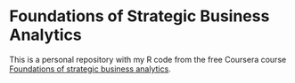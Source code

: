Foundations of Strategic Business Analytics
===========================================

This is a personal repository with my R code from the free Coursera course [Foundations of strategic business analytics](https://www.coursera.org/learn/strategic-business-analytics).
